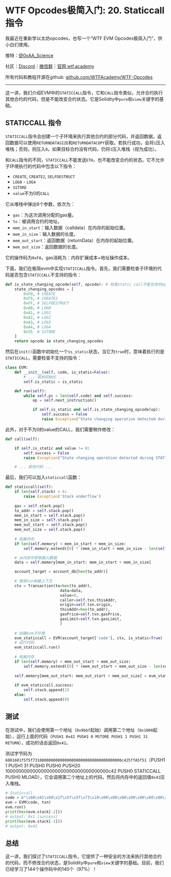# WTF Opcodes极简入门: 20. Staticcall指令

我最近在重新学以太坊opcodes，也写一个“WTF EVM Opcodes极简入门”，供小白们使用。

推特：[@0xAA_Science](https://twitter.com/0xAA_Science)

社区：[Discord](https://discord.gg/5akcruXrsk)｜[微信群](https://docs.google.com/forms/d/e/1FAIpQLSe4KGT8Sh6sJ7hedQRuIYirOoZK_85miz3dw7vA1-YjodgJ-A/viewform?usp=sf_link)｜[官网 wtf.academy](https://wtf.academy)

所有代码和教程开源在github: [github.com/WTFAcademy/WTF-Opcodes](https://github.com/WTFAcademy/WTF-Opcodes)

-----

这一讲，我们介绍EVM中的`STATICCALL`指令，它和`CALL`指令类似，允许合约执行其他合约的代码，但是不能改变合约状态。它是Solidity中`pure`和`view`关键字的基础。

## STATICCALL 指令

`STATICCALL`指令会创建一个子环境来执行其他合约的部分代码，并返回数据。返回数据可以使用`RETURNDATASIZE`和`RETURNDATACOPY`获取。若执行成功，会将`1`压入堆栈；否则，则压入`0`。如果目标合约没有代码，仍将`1`压入堆栈（视为成功）。

和`CALL`指令的不同，`STATICCALL`不能发送`ETH`，也不能改变合约的状态。它不允许子环境执行的代码中包含以下指令：

- `CREATE`, `CREATE2`, `SELFDESTRUCT`
- `LOG0` - `LOG4`
- `SSTORE`
- `value`不为0的`CALL`

它从堆栈中弹出6个参数，依次为：

- `gas`：为这次调用分配的gas量。
- `to`：被调用合约的地址。
- `mem_in_start`：输入数据（calldata）在内存的起始位置。
- `mem_in_size`：输入数据的长度。
- `mem_out_start`：返回数据（returnData）在内存的起始位置。
- `mem_out_size`：返回数据的长度。

它的操作码为`0xFA`，gas消耗为：内存扩展成本+地址操作成本。

下面，我们在极简evm中实现`STATICCALL`指令。首先，我们需要检查子环境的代码是否包含`STATICCALL`不支持的指令：

```python
def is_state_changing_opcode(self, opcode): # 检查static call不能包含的opcodes
    state_changing_opcodes = [
        0xF0, # CREATE
        0xF5, # CREATE2
        0xFF, # SELFDESTRUCT
        0xA0, # LOG0
        0xA1, # LOG1
        0xA2, # LOG2
        0xA3, # LOG3
        0xA4, # LOG4
        0x55  # SSTORE
    ]
    return opcode in state_changing_opcodes
```

然后在`init()`函数中初始化一个`is_static`状态，当它为`true`时，意味着执行的是`STATICCALL`，需要检查不支持的指令：

```python
class EVM:
    def __init__(self, code, is_static=False):
        # ... 其他初始化 ...
        self.is_static = is_static

    def run(self):
        while self.pc < len(self.code) and self.success:
            op = self.next_instruction()

            if self.is_static and self.is_state_changing_opcode(op):
                self.success = False
                raise Exception("State changing operation detected during STATICCALL!")
```

此外，对于不为0的value的CALL，我们需要稍作修改：

```python
def call(self):

    if self.is_static and value != 0:
        self.success = False
        raise Exception("State changing operation detected during STATICCALL!")

    # ... 其他代码 ...
```

最后，我们可以加入`staticcall`函数：

```python
def staticcall(self):
    if len(self.stack) < 6:
        raise Exception('Stack underflow')
        
    gas = self.stack.pop()
    to_addr = self.stack.pop()
    mem_in_start = self.stack.pop()
    mem_in_size = self.stack.pop()
    mem_out_start = self.stack.pop()
    mem_out_size = self.stack.pop()
    
    # 拓展内存
    if len(self.memory) < mem_in_start + mem_in_size:
        self.memory.extend([0] * (mem_in_start + mem_in_size - len(self.memory)))

    # 从内存中获取输入数据
    data = self.memory[mem_in_start: mem_in_start + mem_in_size]

    account_target = account_db[hex(to_addr)]
    
    # 使用txn构建上下文
    ctx = Transaction(to=hex(to_addr), 
                        data=data,
                        value=0,
                        caller=self.txn.thisAddr, 
                        origin=self.txn.origin, 
                        thisAddr=hex(to_addr), 
                        gasPrice=self.txn.gasPrice, 
                        gasLimit=self.txn.gasLimit, 
                        )
    
    # 创建evm子环境
    evm_staticcall = EVM(account_target['code'], ctx, is_static=True)
    # 运行代码
    evm_staticcall.run()
    
    # 拓展内存
    if len(self.memory) < mem_out_start + mem_out_size:
        self.memory.extend([0] * (mem_out_start + mem_out_size - len(self.memory)))
    
    self.memory[mem_out_start: mem_out_start + mem_out_size] = evm_staticcall.returnData
    
    if evm_staticcall.success:
        self.stack.append(1)  
    else:
        self.stack.append(0)
```

## 测试

在测试中，我们会使用第一个地址（`0x9bbf`起始）调用第二个地址（`0x1000`起始），运行上面的代码（`PUSH1 0x42 PUSH1 0 MSTORE PUSH1 1 PUSH1 31 RETURN`），成功的话会返回`0x42`。

测试字节码为`6001601f5f5f731000000000000000000000000000000000000c425ffA5f51`（PUSH1 1 PUSH1 31 PUSH0 PUSH0 PUSH20 1000000000000000000000000000000000000c42 PUSH0 STATICCALL PUSH0 MLOAD），它会调用第二个地址上的代码，然后将内存中的返回值`0x42`压入堆栈。

```python
# Staticcall
code = b"\x60\x01\x60\x1f\x5f\x5f\x73\x10\x00\x00\x00\x00\x00\x00\x00\x00\x00\x00\x00\x00\x00\x00\x00\x00\x00\x0c\x42\x5f\xfA\x5f\x51"
evm = EVM(code, txn)
evm.run()
print(hex(evm.stack[-2]))
# output: 0x1 (success)
print(hex(evm.stack[-1]))
# output: 0x42
```

## 总结

这一讲，我们探讨了`STATICCALL`指令，它提供了一种安全的方法来执行其他合约的代码，而不修改合约状态，是Solidity中`pure`和`view`关键字的基础。目前，我们已经学习了144个操作码中的140个（97%）！
